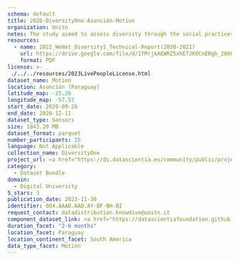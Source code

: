 ```yaml
---
schema: default
title: 2020-DiversityOne-Asunción-Motion
organization: Unitn
notes: The study aimed to assess diversity through the social practices and daily behaviors of university students from eight different countries. The research was carried out in two phases. Initially, a large sample of students from Denmark, Italy, Mongolia, Paraguay, the United Kingdom, China, Mexico, and India, completed a survey on their social practices, as well as their socio-demographic, cultural, and psychological elements. In the second phase, a sub-sample of the respondents engaged in a four-week data collection by using an innovative smartphone application called iLog. This app collected data from thirty-four smartphone sensors around the clock, allowing for an in-depth investigation into the diversity and daily routines of university students across countries, both synchronically and diachronically.
resources:
  - name: 2022_WeNet_Diversity1_Technical-Report(2020-2021)
    url: https://drive.google.com/file/d/1TMrjkAEWRZ5xhETJKOCnERgh_Z06PO2E/view?usp=drive_link
    format: PDF
license: >-
 ./../../resources/2023LivePeopleLicense.html
dataset_name: Motion
location: Asunción (Paraguay)
latitude_map: -25.26
longitude_map: -57.57
start_date: 2020-09-28
end_date: 2020-12-11
dataset_type: Sensors
size: 1843.20 MB
dataset_format: parquet
number_participants: 25
language: Not Applicable
collection_name: DiversityOne
project_url: <a href="https://ds.datascientia.eu/community/public/projects/6b8e2fb9-30d9-4fdb-9116-0cc7cc00ba3e">https://ds.datascientia.eu/community/public/projects/6b8e2fb9-30d9-4fdb-9116-0cc7cc00ba3e</a>
category: 
  - Dataset Bundle
domain: 
  - Digital University
5_stars: 3
publication_date: 2023-11-30
identifier: 004.AAAD.AAD.AY-BF-BH-BI
request_contact: datadistribution.knowdive@unitn.it
component_dataset_link: <a href="https://datascientiafoundation.github.io/LivePeople/datasets/2020-DV1-Asunci%C3%B3n-Accelerometer%20Event/">2020-DV1-Asunci%C3%B3n-Accelerometer Event</a>, <a href="https://datascientiafoundation.github.io/LivePeople/datasets/2020-DV1-Asunci%C3%B3n-Activities%20Per%20Time/">2020-DV1-Asunci%C3%B3n-Activities Per Time</a>, <a href="https://datascientiafoundation.github.io/LivePeople/datasets/2020-DV1-Asunci%C3%B3n-Gyroscope%20Event/">2020-DV1-Asunci%C3%B3n-Gyroscope Event</a>, <a href="https://datascientiafoundation.github.io/LivePeople/datasets/2020-DV1-Asunci%C3%B3n-Step%20Counter%20Event/">2020-DV1-Asunci%C3%B3n-Step Counter Event</a>, <a href="https://datascientiafoundation.github.io/LivePeople/datasets/2020-DV1-Asunci%C3%B3n-Step%20Detector%20Event/">2020-DV1-Asunci%C3%B3n-Step Detector Event</a>
duration_facet: "2-6 months"
location_facet: Paraguay
location_continent_facet: South America
data_type_facet: Motion
---
```

